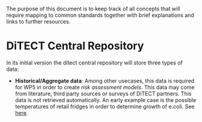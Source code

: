 The purpose of this document is to keep track of all concepts that will require mapping to common standards together with brief explanations and links to further resources.

# DiTECT Central Repository
In its initial version the ditect central repository will store three types of data:
  

- **Historical/Aggregate data**: Among other usecases, this data is required for WP5 in order to create *risk assessment models*. This data may come from literature, third party sources or surveys of DiTECT partners. This data is not retrieved automatically. An early example case is the possible temperatures of retail fridges in order to determine growth of e.coli. See [here](https://github.com/MaastrichtU-IDS/ditect-ontology/example-retail-temperature.md).
